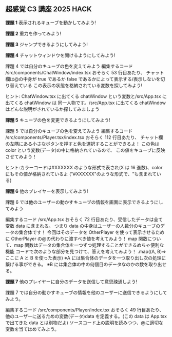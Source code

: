 ## 超感覚 C3 講座 2025 HACK

**課題 1**
表示されるキューブを動かしてみよう!

**課題 2**
重力を作ってみよう!

**課題 3**
ジャンプできるようにしてみよう!

**課題 4**
チャットウィンドウを開けるようにしてみよう!

課題 4 では自分のキューブの色を変えてみよう
編集するコード
/src/components/ChatWindow/index.tsx
おそらく 53 行目あたり、
チャット欄は@の中身が true であるか false であるかによって表示する/表示しないを切り替えている
この表示の状態を格納されている変数を探してみよう!

ヒント: ChatWindow.tsx に出てくる chatWindow という変数と/src/App.tsx に出てくる chatWindow は
同一人物です。/src/App.tsx に出てくる chatWindow はどんな説明がされているか探してみましょう

**課題 5**
キューブの色を変更できるようにしてみよう!

課題 5 では自分のキューブの色を変えてみよう
編集するコード
/src/components/Player.tsx/index.tsx
おそらく 112 行目あたり、
チャット欄の左隅にある小さなボタンを押すと色を選択することができるよ！
この色は color という変数(データ)の中に格納されているので、
この値をキューブに反映させてみよう！

ヒント:カラーコードは#XXXXXX のような形式で表され(X は 16 進数)、color にもその値が格納されているよ
("#XXXXXX"のような形式で、"も含まれている)

**課題 6**
他のプレイヤーを表示してみよう!

課題 6 では他のユーザーの動かすキューブの情報を画面に表示できるようにしてみよう

編集するコード
/src/App.tsx
おそらく 72 行目あたり、受信したデータは全て変数 data に含まれる。
つまり data の中身はユーザーの人数分のキューブのデータの集合体です！
今回はそのデータを OtherPlayer を使って表示させるために OtherPlayer の@の代わりに渡すべき値を考えてみよう！
map 関数について、map 関数はデータの集合体を一つずつ処理することができるめちゃ便利な機能
コードで次のような部分を見つけて、答えを考えてみよう！
.map((A, B)=> ここに A と B を使った表示)
※A には集合体のデータを一つ取り出し次の処理に繋げる事ができる。
※B には集合体の中の何個目のデータなのかの数を取り出せる。

**課題 7**
他のプレイヤーに自分のデータを送信して意思疎通しよう!

課題 7 では自分の動かすキューブの情報を他のユーザーに送信できるようにしてみよう。

編集するコード
/src/components/Player/index.tsx
おそらく 49 行目あたり、
他のユーザーに送るための変数(データ)data を定義する。(この data は App.tsx で出てきた data とは別物だよ)
ソースコード上の説明を読みつつ、@に適切な変数を当てはめてみよう。
